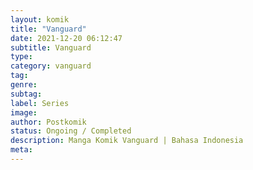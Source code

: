 ```yaml
---
layout: komik
title: "Vanguard"
date: 2021-12-20 06:12:47
subtitle: Vanguard
type: 
category: vanguard
tag: 
genre: 
subtag: 
label: Series
image: 
author: Postkomik
status: Ongoing / Completed
description: Manga Komik Vanguard | Bahasa Indonesia
meta: 
---
```

